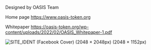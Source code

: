 Designed by OASIS Team

Home page
https://www.oasis-token.org

Whitepaper
https://oasis-token.org/wp-content/uploads/2022/02/OASIS_Whitepaper-1.pdf


![SITE_IDENT (Facebook Cover) (2048 × 2048px) (2048 × 1152px)](https://user-images.githubusercontent.com/99512772/154296016-34a5e916-0317-4814-a0ee-8a95a57e3cc8.png)
